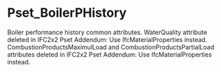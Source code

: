 # Pset_BoilerPHistory

Boiler performance history common attributes.<!-- end of definition -->
WaterQuality attribute deleted in IFC2x2 Pset Addendum: Use IfcMaterialProperties instead. CombustionProductsMaximulLoad and CombustionProductsPartialLoad attributes deleted in IFC2x2 Pset Addendum: Use IfcMaterialProperties instead.
